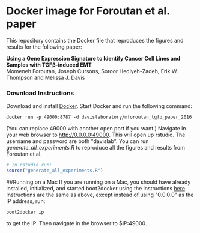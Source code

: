 # Docker image for  Foroutan et al. paper

This repository contains the Docker file that reproduces the figures and results for the following paper:

**Using a Gene Expression Signature to Identify Cancer Cell Lines and Samples with TGFβ-induced EMT**  
Momeneh Foroutan, Joseph Cursons, Soroor Hediyeh-Zadeh, Erik W. Thompson and Melissa J. Davis

### Download Instructions

Download and install [Docker](https://docs.docker.com). Start Docker and run the following command:

```
docker run -p 49000:8787 -d davislaboratory/mforoutan_tgfb_paper_2016

```

(You can replace 49000 with another open port if you want.) Navigate in your web browser to 
http://0.0.0.0:49000. This will open up rstudio. The username and password are both "davislab". 
You can run *generate_all_experiments.R* to reproduce all the figures and results from Foroutan et al.

```r
# In rstudio run: 
source("generate_all_experiments.R")

```

##Running on a Mac
If you are running on a Mac, you should have already installed, initialized, and started boot2docker 
using the instructions [here](https://docs.docker.com/engine/installation/mac/). Instructions are
the same as above, except instead of using "0.0.0.0" as the IP address, run:


```
boot2docker ip
```

to get the IP. Then navigate in the browser to $IP:49000.


